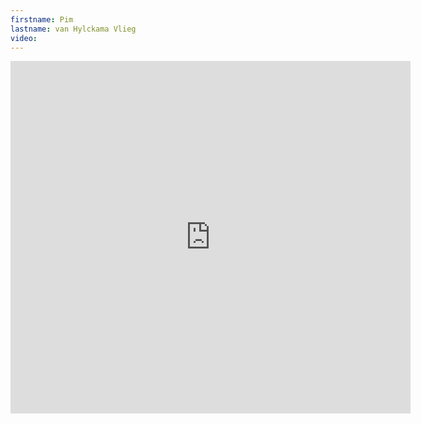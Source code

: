 ```yaml
--- 
firstname: Pim
lastname: van Hylckama Vlieg
video: 
--- 
```


<iframe src="https://player.vimeo.com/video/560843442" width="640" height="564" frameborder="0" allow="autoplay; fullscreen" allowfullscreen></iframe>